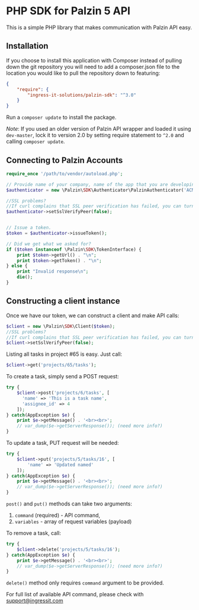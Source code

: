 # PHP SDK for Palzin 5 API

This is a simple PHP library that makes communication with Palzin API easy.

## Installation

If you choose to install this application with Composer instead of pulling down the git repository you will need to add a composer.json file to the location you would like to pull the repository down to featuring:

```json
{
    "require": {
        "ingress-it-solutions/palzin-sdk": "^3.0"
    }
}
```
    
Run a `composer update` to install the package.

*Note*: If you used an older version of Palzin API wrapper and loaded it using `dev-master`, lock it to version 2.0 by setting require statement to `^2.0` and calling `composer update`.


## Connecting to Palzin Accounts

```php
require_once '/path/to/vendor/autoload.php';

// Provide name of your company, name of the app that you are developing, your email address and password. Last parameter is URL where your Palzin is installed.
$authenticator = new \Palzin\SDK\Authenticator\PalzinAuthenticator('ACME Inc', 'My Awesome Application', 'you@acmeinc.com', 'hard to guess, easy to remember', 'https://my.company.com/projects');

//SSL problems?
//If curl complains that SSL peer verification has failed, you can turn it off like this:
$authenticator->setSslVerifyPeer(false);


// Issue a token.
$token = $authenticator->issueToken();

// Did we get what we asked for?
if ($token instanceof \Palzin\SDK\TokenInterface) {
    print $token->getUrl() . "\n";
    print $token->getToken() . "\n";
} else {
    print "Invalid response\n";
    die();
}
```


## Constructing a client instance

Once we have our token, we can construct a client and make API calls:

```php
$client = new \Palzin\SDK\Client($token);
//SSL problems?
//If curl complains that SSL peer verification has failed, you can turn it off like this:
$client->setSslVerifyPeer(false);

```

Listing all tasks in project #65 is easy. Just call:

```php
$client->get('projects/65/tasks');
```

To create a task, simply send a POST request:

```php
try {
    $client->post('projects/6/tasks', [
      'name' => 'This is a task name',
      'assignee_id' => 4
    ]);
} catch(AppException $e) {
    print $e->getMessage() . '<br><br>';
    // var_dump($e->getServerResponse()); (need more info?)
}
```

To update a task, PUT request will be needed:

```php
try {
    $client->put('projects/5/tasks/16', [
        'name' => 'Updated named'
    ]);
} catch(AppException $e) {
    print $e->getMessage() . '<br><br>';
    // var_dump($e->getServerResponse()); (need more info?)
}
```

``post()`` and ``put()`` methods can take two arguments:

1. ``command`` (required) - API command,
3. ``variables`` - array of request variables (payload)

To remove a task, call:

```php
try {
    $client->delete('projects/5/tasks/16');
} catch(AppException $e) {
    print $e->getMessage() . '<br><br>';
    // var_dump($e->getServerResponse()); (need more info?)
}
```

``delete()`` method only requires ``command`` argument to be provided.

For full list of available API command, please check with support@ingressit.com
